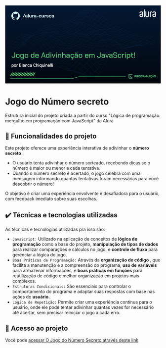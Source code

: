 ![thumbnail](./img/Thumbnail-numerosecreto.png)

# Jogo do Número secreto

Estrutura inicial do projeto criada a partir do curso "Lógica de programação: mergulhe em programação com JavaScript" da Alura

## 🔨 Funcionalidades do projeto

Este projeto oferece uma experiência interativa de adivinhar o **número secreto** :
- O usuário tenta adivinhar o número sorteado, recebendo dicas se o número é maior ou menor a cada tentativa.
- Quando o número secreto é acertado, o jogo celebra com uma mensagem informando quantas tentativas foram necessárias para você descobrir o número!

O objetivo é criar uma experiência envolvente e desafiadora para o usuário, com feedback imediato sobre suas escolhas.

## ✔️ Técnicas e tecnologias utilizadas

As técnicas e tecnologias utilizadas pra isso são:

- `JavaScript:` Utilizado na aplicação de conceitos de **lógica de programação** como a base do projeto, **manipulação de tipos de dados** para realizar comparações e cálculos no jogo, e **controle de fluxo** para gerenciar a lógica do jogo.
- `Boas Práticas de Programação:` Através da **organização de código** , que facilita a manutenção e a compreensão do programa, **uso de variáveis** para armazenar informações, e **boas práticas em funções** para reutilização de código e melhor organização em projetos mais complexos.
- `Estruturas Condicionais:` São essenciais para controlar o comportamento do programa e adaptar suas respostas com base nas ações do **usuário.**
- `Lógica de Repetição:` Permite criar uma experiência contínua para o usuário, onde ele pode tentar adivinhar quantas vezes for necessário até acertar, sem precisar reiniciar o jogo a cada erro.
## 📁 Acesso ao projeto

Você pode [ acessar O Jogo do Número Secreto através deste link](https://numero-secreto-blond-three.vercel.app/)
